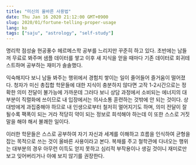 ```yaml
---
title: "미신의 올바른 사용법"
date: Thu Jan 16 2020 21:12:00 GMT+0900
slug: 2020/01/fortune-telling-proper-usage
lang: ko
tags: ["saju", "astrology", "self-study"]
---
```


명리학 점성술 현공풍수 헤르메스학 공부를 느리지만 꾸준히 하고 있다. 초반에는 남들 꺼 무료로 봐주며 샘플 데이터를 쌓고 이후 새 지식을 얻을 때마다 기존 데이터로 회귀테스트하며 공부하는 재미가 솔솔했다.

익숙해지다 보니 남들 봐주는 행위에서 경험치 쌓이는 일이 줄어들어 즐거움이 떨어졌다. 청자가 미신 총집합 학문들에 대한 지식이 충분하지 않다면 고작 1-2시간으로는 정확한 의미 전달이 불가능에 가까운데 그러다 보니 상담 과정에서 소비되는 에너지의 대부분이 직렬화에 쓰이므로 내 입장에서는 의사소통 훈련하는 것밖에 안 되는 것이다. 상대방에게 과집중해야 하므로 내 인생으로부터 철저히 멀어지기도 하며, 의미 전달이 잘될수록 팩폭이 되는 거라 적당히 약이 되는 정보로 희석해야 하는데 이 또한 스스로 거짓말을 해야 해서 불쾌한 일이다.

이러한 학문들은 스스로 공부하여 자기 자신과 세계를 이해하고 흐름을 인식하여 균형을 잡는 목적으로 쓰는 것이 올바른 사용이라고 본다. 복채를 주고 철학관에 다녀오는 행위는 대부분의 경우 아무런 이득도 얻지 못하고 심리적 부작용이나 생길 것이니 재미로만 보고 잊어버리거나 아예 보지 않기를 권장한다.
